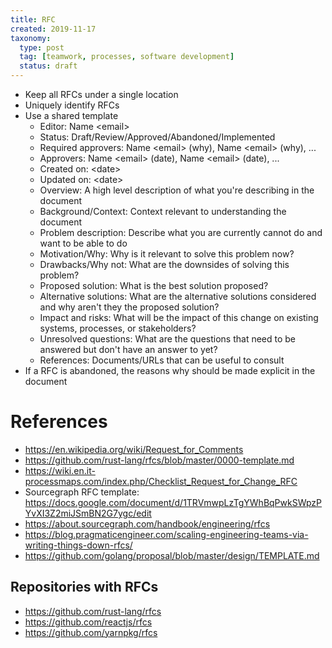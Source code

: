 ```yaml
---
title: RFC
created: 2019-11-17
taxonomy:
  type: post
  tag: [teamwork, processes, software development]
  status: draft
---
```


* Keep all RFCs under a single location
* Uniquely identify RFCs
* Use a shared template
	* Editor: Name &lt;email&gt;
	* Status: Draft/Review/Approved/Abandoned/Implemented
	* Required approvers: Name &lt;email&gt; (why), Name &lt;email&gt; (why), ...
	* Approvers: Name &lt;email&gt; (date), Name &lt;email&gt; (date), ...
	* Created on: &lt;date&gt;
	* Updated on: &lt;date&gt;
	* Overview: A high level description of what you're describing in the document
	* Background/Context: Context relevant to understanding the document
	* Problem description: Describe what you are currently cannot do and want to be able to do
	* Motivation/Why: Why is it relevant to solve this problem now?
	* Drawbacks/Why not: What are the downsides of solving this problem?
	* Proposed solution: What is the best solution proposed?
	* Alternative solutions: What are the alternative solutions considered and why aren't they the proposed solution?
	* Impact and risks: What will be the impact of this change on existing systems, processes, or stakeholders?
	* Unresolved questions: What are the questions that need to be answered but don't have an answer to yet?
	* References: Documents/URLs that can be useful to consult
* If a RFC is abandoned, the reasons why should be made explicit in the document

# References
* https://en.wikipedia.org/wiki/Request_for_Comments
* https://github.com/rust-lang/rfcs/blob/master/0000-template.md
* https://wiki.en.it-processmaps.com/index.php/Checklist_Request_for_Change_RFC
* Sourcegraph RFC template: https://docs.google.com/document/d/1TRVmwpLzTgYWhBqPwkSWpzPYvXI3Z2miJSmBN2G7ygc/edit
* https://about.sourcegraph.com/handbook/engineering/rfcs
* https://blog.pragmaticengineer.com/scaling-engineering-teams-via-writing-things-down-rfcs/
* https://github.com/golang/proposal/blob/master/design/TEMPLATE.md

## Repositories with RFCs
* https://github.com/rust-lang/rfcs
* https://github.com/reactjs/rfcs
* https://github.com/yarnpkg/rfcs
